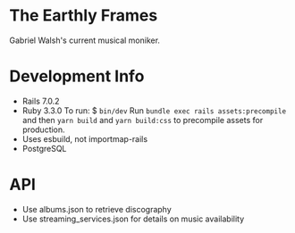 # The Earthly Frames
Gabriel Walsh's current musical moniker.
# Development Info
- Rails 7.0.2
- Ruby 3.3.0
To run: $
`bin/dev`
Run `bundle exec rails assets:precompile` and then `yarn build` and `yarn build:css` to precompile assets for production.
- Uses esbuild, not importmap-rails
- PostgreSQL
# API
- Use albums.json to retrieve discography
- Use streaming_services.json for details on music availability